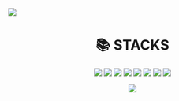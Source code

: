 <img src="https://capsule-render.vercel.app/api?type=waving&color=auto&height=150&section=header&text=Serin's%20GitHub&fontSize=42" />
<div align=center><h1>📚 STACKS</h1></div>
<div align=center> 
  <img src="https://img.shields.io/badge/Spring-6DB33F?style=flat-square&logo=Spring&logoColor=white"/>
  <img src="https://img.shields.io/badge/css-1572B6?style=for-the-badge&logo=css3&logoColor=white">
  <img src="https://img.shields.io/badge/javascript-F7DF1E?style=for-the-badge&logo=javascript&logoColor=black">
  <img src="https://img.shields.io/badge/html5-E34F26?style=for-the-badge&logo=html5&logoColor=white">
  <img src="https://img.shields.io/badge/mysql-4479A1?style=for-the-badge&logo=mysql&logoColor=white">
  <img src="https://img.shields.io/badge/oracle-F80000?style=for-the-badge&logo=oracle&logoColor=white">
  <img src="https://img.shields.io/badge/github-181717?style=for-the-badge&logo=github&logoColor=white">
  <img src="https://img.shields.io/badge/R-276DC3?style=for-the-badge&logo=R&logoColor=white">
  
![](https://komarev.com/ghpvc/?username=sonserin08&color=green)

